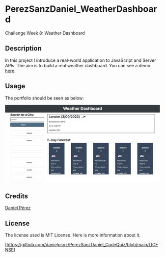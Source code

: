# PerezSanzDaniel_WeatherDashboard

Challenge Week 8: Weather Dashboard

## Description 

In this project I introduce a real-world application to JavaScript and Server APIs. The aim is to build a real weather dashboard. You can see a demo [here](https://danielpsnz.github.io/PerezSanzDaniel_WeatherDashboard/).

## Usage 

The portfolio should be seen as below: 

![alt text](./screenshot.png)


## Credits

[Daniel Pérez](https://github.com/danielpsnz)


## License

The license used is MIT License. Here is more information about it. 

[https://github.com/danielpsnz/PerezSanzDaniel_CodeQuiz/blob/main/LICENSE)
